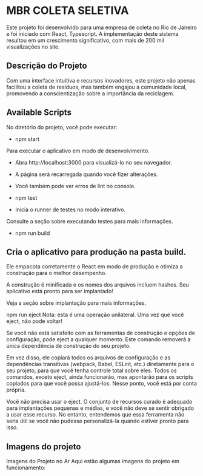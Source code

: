 # MBR COLETA SELETIVA
Este projeto foi desenvolvido para uma empresa de coleta no Rio de Janeiro e foi iniciado com React, Typescript. A implementação deste sistema resultou em um crescimento significativo, com mais de 200 mil visualizações no site.

## Descrição do Projeto
Com uma interface intuitiva e recursos inovadores, este projeto não apenas facilitou a coleta de resíduos, mas também engajou a comunidade local, promovendo a conscientização sobre a importância da reciclagem.

## Available Scripts
No diretório do projeto, você pode executar:

* npm start

Para executar o aplicativo em modo de desenvolvimento.

* Abra http://localhost:3000 para visualizá-lo no seu navegador.

* A página será recarregada quando você fizer alterações.

* Você também pode ver erros de lint no console.

* npm test

* Inicia o runner de testes no modo interativo.

Consulte a seção sobre executando testes para mais informações.

* npm run build

## Cria o aplicativo para produção na pasta build.
Ele empacota corretamente o React em modo de produção e otimiza a construção para o melhor desempenho.

A construção é minificada e os nomes dos arquivos incluem hashes.
Seu aplicativo está pronto para ser implantado!

Veja a seção sobre implantação para mais informações.

npm run eject
Nota: esta é uma operação unilateral. Uma vez que você eject, não pode voltar!

Se você não está satisfeito com as ferramentas de construção e opções de configuração, pode eject a qualquer momento. Este comando removerá a única dependência de construção do seu projeto.

Em vez disso, ele copiará todos os arquivos de configuração e as dependências transitivas (webpack, Babel, ESLint, etc.) diretamente para o seu projeto, para que você tenha controle total sobre eles. Todos os comandos, exceto eject, ainda funcionarão, mas apontarão para os scripts copiados para que você possa ajustá-los. Nesse ponto, você está por conta própria.

Você não precisa usar o eject. O conjunto de recursos curado é adequado para implantações pequenas e médias, e você não deve se sentir obrigado a usar esse recurso. No entanto, entendemos que essa ferramenta não seria útil se você não pudesse personalizá-la quando estiver pronto para isso.

## Imagens do projeto

Imagens do Projeto no Ar
Aqui estão algumas imagens do projeto em funcionamento:



